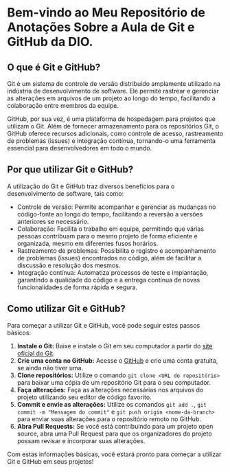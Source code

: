 # Bem-vindo ao Meu Repositório de Anotações Sobre a Aula de Git e GitHub da DIO.

## O que é Git e GitHub?

Git é um sistema de controle de versão distribuído amplamente utilizado na indústria de desenvolvimento de software. Ele permite rastrear e gerenciar as alterações em arquivos de um projeto ao longo do tempo, facilitando a colaboração entre membros da equipe.

GitHub, por sua vez, é uma plataforma de hospedagem para projetos que utilizam o Git. Além de fornecer armazenamento para os repositórios Git, o GitHub oferece recursos adicionais, como controle de acesso, rastreamento de problemas (issues) e integração contínua, tornando-o uma ferramenta essencial para desenvolvedores em todo o mundo.

## Por que utilizar Git e GitHub?

A utilização do Git e GitHub traz diversos benefícios para o desenvolvimento de software, tais como:

- Controle de versão: Permite acompanhar e gerenciar as mudanças no código-fonte ao longo do tempo, facilitando a reversão a versões anteriores se necessário.
- Colaboração: Facilita o trabalho em equipe, permitindo que várias pessoas contribuam para o mesmo projeto de forma eficiente e organizada, mesmo em diferentes fusos horários.
- Rastreamento de problemas: Possibilita o registro e acompanhamento de problemas (issues) encontrados no código, além de facilitar a discussão e resolução dos mesmos.
- Integração contínua: Automatiza processos de teste e implantação, garantindo a qualidade do código e a entrega contínua de novas funcionalidades de forma rápida e segura.

## Como utilizar Git e GitHub?

Para começar a utilizar Git e GitHub, você pode seguir estes passos básicos:

1. **Instale o Git:** Baixe e instale o Git em seu computador a partir do [site oficial do Git](https://git-scm.com/).
2. **Crie uma conta no GitHub:** Acesse o [GitHub](https://github.com/) e crie uma conta gratuita, se ainda não tiver uma.
3. **Clone repositórios:** Utilize o comando `git clone <URL do repositório>` para baixar uma cópia de um repositório Git para o seu computador.
4. **Faça alterações:** Faça as alterações necessárias nos arquivos do projeto utilizando seu editor de código favorito.
5. **Commit e envie as alterações:** Utilize os comandos `git add .`, `git commit -m "Mensagem do commit"` e `git push origin <nome-da-branch>` para enviar suas alterações para o repositório remoto no GitHub.
6. **Abra Pull Requests:** Se você está contribuindo para um projeto open source, abra uma Pull Request para que os organizadores do projeto possam revisar e incorporar suas alterações.

Com estas informações básicas, você estará pronto para começar a utilizar Git e GitHub em seus projetos!

